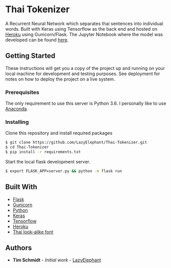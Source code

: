 # Thai Tokenizer

A Recurrent Neural Network which separates thai sentences into individual words. Built with Keras using Tensorflow as the back end and hosted on [Heroku](https://thai-tokenizer.herokuapp.com/) using Gunicorn/Flask.  The Jupyter Notebook where the model was developed can be found [here](https://github.com/LazyElephant/Machine-Learning-Notebooks/blob/master/Day%206%20-%20Model%20for%20Thai%20text%20tokenization.ipynb).

## Getting Started

These instructions will get you a copy of the project up and running on your local machine for development and testing purposes. See deployment for notes on how to deploy the project on a live system.

### Prerequisites

The only requirement to use this server is Python 3.6.  I personally like to use [Anaconda](https://conda.io/docs/user-guide/install/download.html).

### Installing

Clone this repository and install required packages

``` bash
$ git clone https://github.com/LazyElephant/Thai-Tokenizer.git
$ cd Thai-Tokenizer
$ pip install -r requirements.txt
```

Start the local flask development server.

``` bash
$ export FLASK_APP=server.py && python -m flask run
```

## Built With

* [Flask](http://flask.pocoo.org/)
* [Gunicorn](http://gunicorn.org/)
* [Python](https://www.python.org/)
* [Keras](https://keras.io/)
* [Tensorflow](https://www.tensorflow.org/)
* [Heroku](https://www.heroku.com/)
* [Thai look-alike font](http://www.weygandt.de/aw_siam/)

## Authors

* **Tim Schmidt** - *Initial work* - [LazyElephant](https://github.com/tms2018)
